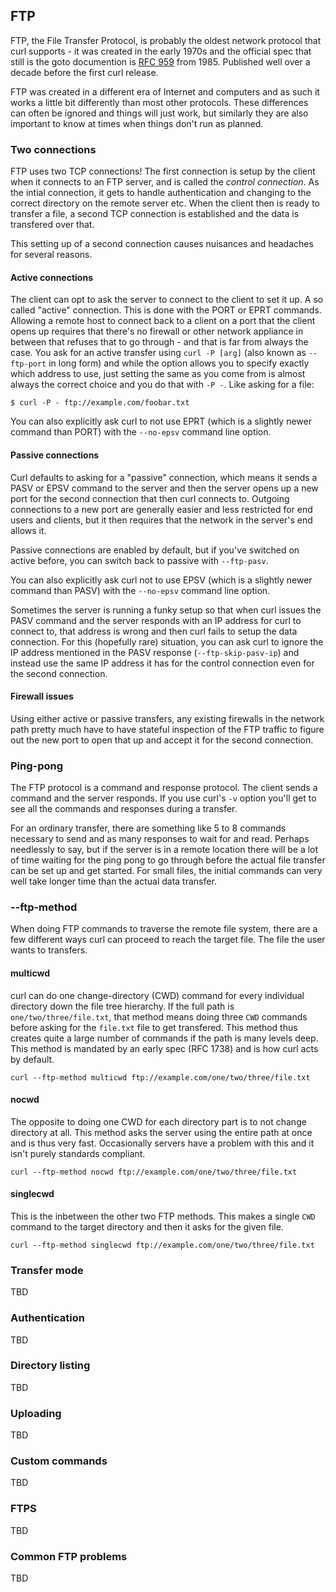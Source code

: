 ## FTP

FTP, the File Transfer Protocol, is probably the oldest network protocol that
curl supports - it was created in the early 1970s and the official spec that
still is the goto documention is [RFC 959](http://www.ietf.org/rfc/rfc959.txt)
from 1985. Published well over a decade before the first curl release.

FTP was created in a different era of Internet and computers and as such it
works a little bit differently than most other protocols. These differences
can often be ignored and things will just work, but similarly they are also
important to know at times when things don't run as planned.

### Two connections

FTP uses two TCP connections! The first connection is setup by the client when
it connects to an FTP server, and is called the *control connection*. As the
intial connection, it gets to handle authentication and changing to the
correct directory on the remote server etc. When the client then is ready to
transfer a file, a second TCP connection is established and the data is
transfered over that.

This setting up of a second connection causes nuisances and headaches for
several reasons.

#### Active connections

The client can opt to ask the server to connect to the client to set it up. A
so called "active" connection. This is done with the PORT or EPRT
commands. Allowing a remote host to connect back to a client on a port that
the client opens up requires that there's no firewall or other network
appliance in between that refuses that to go through - and that is far from
always the case. You ask for an active transfer using `curl -P [arg]` (also
known as `--ftp-port` in long form) and while the option allows you to specify
exactly which address to use, just setting the same as you come from is almost
always the correct choice and you do that with `-P -`. Like asking for a file:

    $ curl -P - ftp://example.com/foobar.txt

You can also explicitly ask curl to not use EPRT (which is a slightly newer
command than PORT) with the `--no-epsv` command line option.

#### Passive connections

Curl defaults to asking for a "passive" connection, which means it sends a
PASV or EPSV command to the server and then the server opens up a new port for
the second connection that then curl connects to. Outgoing connections to a
new port are generally easier and less restricted for end users and clients,
but it then requires that the network in the server's end allows it.

Passive connections are enabled by default, but if you've switched on active
before, you can switch back to passive with `--ftp-pasv`.

You can also explicitly ask curl not to use EPSV (which is a slightly newer
command than PASV) with the `--no-epsv` command line option.

Sometimes the server is running a funky setup so that when curl issues the
PASV command and the server responds with an IP address for curl to connect
to, that address is wrong and then curl fails to setup the data
connection. For this (hopefully rare) situation, you can ask curl to ignore
the IP address mentioned in the PASV response (`--ftp-skip-pasv-ip`) and
instead use the same IP address it has for the control connection even for the
second connection.

#### Firewall issues

Using either active or passive transfers, any existing firewalls in the
network path pretty much have to have stateful inspection of the FTP traffic
to figure out the new port to open that up and accept it for the second
connection.

### Ping-pong

The FTP protocol is a command and response protocol. The client sends a
command and the server responds. If you use curl's `-v` option you'll get to
see all the commands and responses during a transfer.

For an ordinary transfer, there are something like 5 to 8 commands necessary
to send and as many responses to wait for and read. Perhaps needlessly to say,
but if the server is in a remote location there will be a lot of time waiting
for the ping pong to go through before the actual file transfer can be set up
and get started. For small files, the initial commands can very well take
longer time than the actual data transfer.

### --ftp-method

When doing FTP commands to traverse the remote file system, there are a few
different ways curl can proceed to reach the target file. The file the user
wants to transfers.

#### multicwd

curl can do one change-directory (CWD) command for every individual directory
down the file tree hierarchy. If the full path is `one/two/three/file.txt`,
that method means doing three `CWD` commands before asking for the `file.txt`
file to get transfered. This method thus creates quite a large number of
commands if the path is many levels deep. This method is mandated by an early
spec (RFC 1738) and is how curl acts by default.

    curl --ftp-method multicwd ftp://example.com/one/two/three/file.txt

#### nocwd

The opposite to doing one CWD for each directory part is to not change
directory at all. This method asks the server using the entire path at once
and is thus very fast. Occasionally servers have a problem with this and it
isn't purely standards compliant.

    curl --ftp-method nocwd ftp://example.com/one/two/three/file.txt

#### singlecwd

This is the inbetween the other two FTP methods. This makes a single `CWD`
command to the target directory and then it asks for the given file.

    curl --ftp-method singlecwd ftp://example.com/one/two/three/file.txt

### Transfer mode

TBD

### Authentication

TBD

### Directory listing

TBD

### Uploading

TBD

### Custom commands

TBD

### FTPS

TBD

### Common FTP problems

TBD
